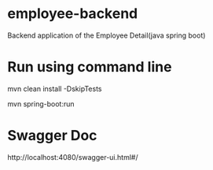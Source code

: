 # employee-backend
Backend application of the Employee Detail(java spring boot)

# Run using command line

mvn clean install -DskipTests


mvn spring-boot:run

# Swagger Doc
http://localhost:4080/swagger-ui.html#/
